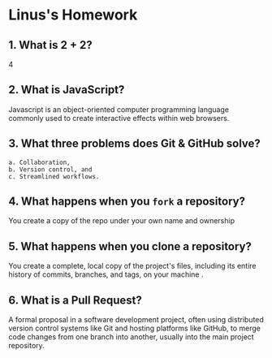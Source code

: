 # Linus's Homework

## 1. What is 2 + 2?

4

## 2. What is JavaScript?

Javascript is an object-oriented computer programming language commonly used to create interactive effects within web browsers.

## 3. What three problems does Git & GitHub solve?

    a. Collaboration, 
    b. Version control, and 
    c. Streamlined workflows.

## 4. What happens when you `fork` a repository?

You create a copy of the repo under your own name and ownership

## 5. What happens when you clone a repository?

You create a complete, local copy of the project's files, including its entire history of commits, branches, and tags, on your machine
.
## 6. What is a Pull Request?

A formal proposal in a software development project, often using distributed version control systems like Git and hosting platforms like GitHub, to merge code changes from one branch into another, usually into the main project repository.
